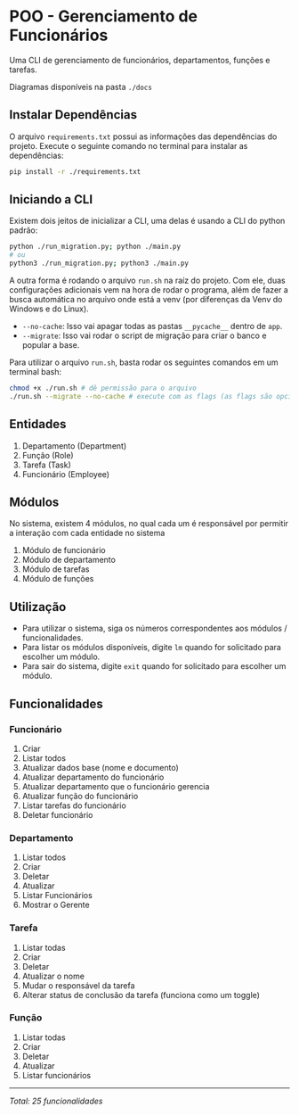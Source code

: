 # POO - Gerenciamento de Funcionários

Uma CLI de gerenciamento de funcionários, departamentos, funções e tarefas.

Diagramas disponíveis na pasta `./docs`

## Instalar Dependências

O arquivo `requirements.txt` possui as informações das dependências do projeto. Execute o seguinte comando no terminal para instalar as dependências:

```sh
pip install -r ./requirements.txt
```

## Iniciando a CLI

Existem dois jeitos de inicializar a CLI, uma delas é usando a CLI do python padrão:

```sh
python ./run_migration.py; python ./main.py
# ou
python3 ./run_migration.py; python3 ./main.py
```

A outra forma é rodando o arquivo `run.sh` na raíz do projeto. Com ele, duas configurações adicionais vem na hora de rodar o programa, além de fazer a busca automática no arquivo onde está a venv (por diferenças da Venv do Windows e do Linux).

- `--no-cache`: Isso vai apagar todas as pastas `__pycache__` dentro de `app`.
- `--migrate`: Isso vai rodar o script de migração para criar o banco e popular a base.

Para utilizar o arquivo `run.sh`, basta rodar os seguintes comandos em um terminal bash:

```sh
chmod +x ./run.sh # dê permissão para o arquivo
./run.sh --migrate --no-cache # execute com as flags (as flags são opcionais)
```

## Entidades

1. Departamento (Department)
2. Função (Role)
3. Tarefa (Task)
4. Funcionário (Employee)

## Módulos

No sistema, existem 4 módulos, no qual cada um é responsável por permitir a interação com cada entidade no sistema

1. Módulo de funcionário
2. Módulo de departamento
3. Módulo de tarefas
4. Módulo de funções

## Utilização

- Para utilizar o sistema, siga os números correspondentes aos módulos / funcionalidades.
- Para listar os módulos disponíveis, digite `lm` quando for solicitado para escolher um módulo.
- Para sair do sistema, digite `exit` quando for solicitado para escolher um módulo.

## Funcionalidades

### Funcionário

1.  Criar
2.  Listar todos
3.  Atualizar dados base (nome e documento)
4.  Atualizar departamento do funcionário
5.  Atualizar departamento que o funcionário gerencia
6.  Atualizar função do funcionário
7.  Listar tarefas do funcionário
8.  Deletar funcionário

### Departamento

1.  Listar todos
2.  Criar
3.  Deletar
4.  Atualizar
5.  Listar Funcionários
6.  Mostrar o Gerente

### Tarefa

1.  Listar todas
2.  Criar
3.  Deletar
4.  Atualizar o nome
5.  Mudar o responsável da tarefa
6.  Alterar status de conclusão da tarefa (funciona como um toggle)

### Função

1.  Listar todas
2.  Criar
3.  Deletar
4.  Atualizar
5.  Listar funcionários

---

_Total: 25 funcionalidades_
